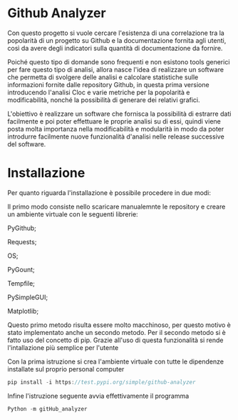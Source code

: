 # Github Analyzer
Con questo progetto si vuole cercare l'esistenza di una correlazione tra la popolarità di un progetto su Github e la documentazione fornita agli utenti,
così da avere degli indicatori sulla quantità di documentazione da fornire. 

Poiché questo tipo di domande sono frequenti e non esistono tools 
generici per fare questo tipo di analisi, allora nasce l'idea di realizzare un software che permetta di svolgere delle analisi e 
calcolare statistiche sulle informazioni fornite dalle
repository Github, in questa prima versione introducendo 
l'analisi Cloc e varie metriche per la popolarità e modificabilità, nonché la possibilità di generare dei relativi grafici. 

L'obiettivo è realizzare un software che fornisca la possibilità 
di estrarre dati facilmente e poi poter effettuare le proprie analisi su di essi, 
quindi viene posta molta importanza nella modificabilità e 
modularità in modo da poter introdurre facilmente nuove funzionalità d'analisi nelle release successive del software.

# Installazione
Per quanto riguarda l'installazione è possibile procedere in due modi:

Il primo modo consiste nello scaricare manualemnte le repository e creare un ambiente virtuale con le seguenti librerie:

PyGithub;	

Requests;

OS;

PyGount;

Tempfile;

PySimpleGUI;

Matplotlib;


Questo primo metodo risulta essere molto macchinoso, per questo motivo è stato implementato anche un secondo metodo.
Per il secondo metodo si è fatto uso del concetto di pip. Grazie all'uso di questa funzionalità si rende l'intallazione più semplice per l'utente

Con la prima istruzione si crea l'ambiente virtuale con tutte le dipendenze installate sul proprio personal computer

```js
pip install -i https://test.pypi.org/simple/github-analyzer
```
Infine l'istruzione seguente avvia effettivamente il programma

```js
Python -m gitHub_analyzer
